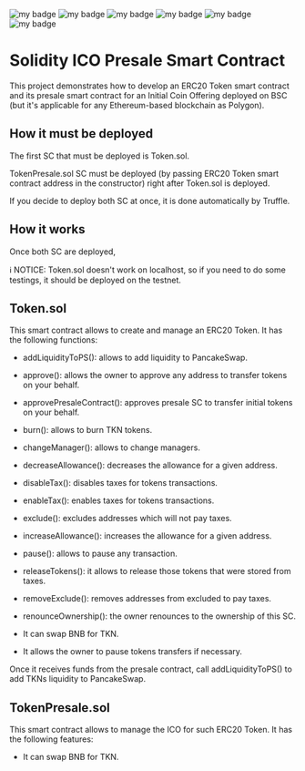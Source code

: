 ![my badge](https://badgen.net/badge/license/MIT/green) ![my badge](https://badgen.net/badge/version/v0.0.1/green) ![my badge](https://badgen.net/badge/icon/v8.5.5/green?icon=npm&label) ![my badge](https://badgen.net/badge/nodejs/v16.15.0/green) ![my badge](https://badgen.net/badge/truffle/v5.5.9/green) ![my badge](https://badgen.net/badge/solidity-compiler/v0.8.13/green)

# Solidity ICO Presale Smart Contract

This project demonstrates how to develop an ERC20 Token smart contract and its presale smart contract for an Initial Coin Offering deployed on BSC (but it's applicable for any Ethereum-based blockchain as Polygon).

## How it must be deployed

The first SC that must be deployed is Token.sol.

TokenPresale.sol SC must be deployed (by passing ERC20 Token smart contract address in the constructor) right after Token.sol is deployed.

If you decide to deploy both SC at once, it is done automatically by Truffle.

## How it works

Once both SC are deployed, 

ℹ NOTICE: Token.sol doesn't work on localhost, so if you need to do some testings, it should be deployed on the testnet.

## Token.sol

This smart contract allows to create and manage an ERC20 Token. It has the following functions:

*   addLiquidityToPS(): allows to add liquidity to PancakeSwap.
*   approve(): allows the owner to approve any address to transfer tokens on your behalf.
*   approvePresaleContract(): approves presale SC to transfer initial tokens on your behalf.
*   burn(): allows to burn TKN tokens.
*   changeManager(): allows to change managers.
*   decreaseAllowance(): decreases the allowance for a given address.
*   disableTax(): disables taxes for tokens transactions.
*   enableTax(): enables taxes for tokens transactions.
*   exclude(): excludes addresses which will not pay taxes.
*   increaseAllowance(): increases the allowance for a given address.
*   pause(): allows to pause any transaction.
*   releaseTokens(): it allows to release those tokens that were stored from taxes.
*   removeExclude(): removes addresses from excluded to pay taxes.
*   renounceOwnership(): the owner renounces to the ownership of this SC.

*   It can swap BNB for TKN.
*   It allows the owner to pause tokens transfers if necessary.

Once it receives funds from the presale contract, call addLiquidityToPS() to add TKNs liquidity to PancakeSwap.

## TokenPresale.sol

This smart contract allows to manage the ICO for such ERC20 Token. It has the following features:

*   It can swap BNB for TKN.
